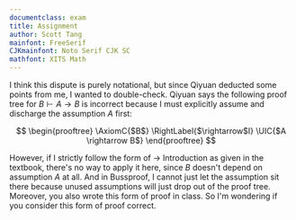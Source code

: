 ```yaml
---
documentclass: exam
title: Assignment
author: Scott Tang
mainfont: FreeSerif
CJKmainfont: Noto Serif CJK SC
mathfont: XITS Math
---
```

I think this dispute is purely notational, but since Qiyuan deducted some points from me, I wanted to double-check. Qiyuan says the following proof tree for $B \vdash A \rightarrow B$ is incorrect because I must explicitly assume and discharge the assumption $A$ first:

$$
\begin{prooftree}
\AxiomC{$B$}
\RightLabel{$\rightarrow$I}
\UIC{$A \rightarrow B$}
\end{prooftree}
$$

However, if I strictly follow the form of $\rightarrow$ Introduction as given in the textbook, there's no way to apply it here, since $B$ doesn't depend on assumption $A$ at all. And in Bussproof, I cannot just let the assumption sit there because unused assumptions will just drop out of the proof tree. Moreover, you also wrote this form of proof in class. So I'm wondering if you consider this form of proof correct.
